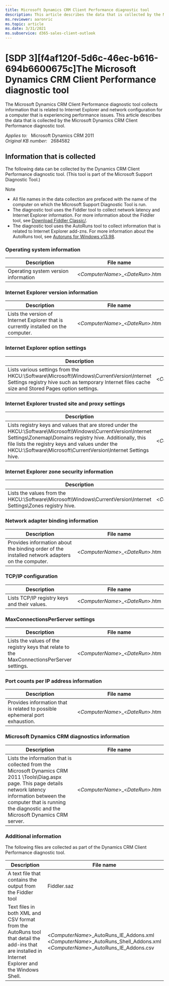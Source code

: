 ```yaml
---
title: Microsoft Dynamics CRM Client Performance diagnostic tool
description: This article describes the data that is collected by the Microsoft Dynamics CRM Client Performance diagnostic tool.
ms.reviewer: aaronric
ms.topic: article
ms.date: 3/31/2021
ms.subservice: d365-sales-client-outlook
---
```

# [SDP 3][f4af120f-5d6c-46ec-b616-694b6600675c]The Microsoft Dynamics CRM Client Performance diagnostic tool

The Microsoft Dynamics CRM Client Performance diagnostic tool collects information that is related to Internet Explorer and network configuration for a computer that is experiencing performance issues. This article describes the data that is collected by the Microsoft Dynamics CRM Client Performance diagnostic tool.

_Applies to:_ &nbsp; Microsoft Dynamics CRM 2011  
_Original KB number:_ &nbsp; 2684582

## Information that is collected

The following data can be collected by the Dynamics CRM Client Performance diagnostic tool. (This tool is part of the Microsoft Support Diagnostic Tool.)

> [!NOTE]
>
> - All file names in the data collection are prefaced with the name of the computer on which the Microsoft Support Diagnostic Tool is run.
> - The diagnostic tool uses the Fiddler tool to collect network latency and Internet Explorer information. For more information about the Fiddler tool, see [Download Fiddler Classic/](https://www.telerik.com/download/fiddler).
> - The diagnostic tool uses the AutoRuns tool to collect information that is related to Internet Explorer add-zns. For more information about the AutoRuns tool, see [Autoruns for Windows v13.98](/sysinternals/downloads/autoruns).

### Operating system information

|Description|File name|
|---|---|
|Operating system version information|<*ComputerName*>_<*DateRun*>.htm|

### Internet Explorer version information

|Description|File name|
|---|---|
|Lists the version of Internet Explorer that is currently installed on the computer.|<*ComputerName*>_<*DateRun*>.htm|

### Internet Explorer option settings

|Description|File name|
|---|---|
|Lists various settings from the HKCU:\Software\Microsoft\Windows\CurrentVersion\Internet Settings registry hive such as temporary Internet files cache size and Stored Pages option settings.|<*ComputerName*>_<*DateRun*>.htm|

### Internet Explorer trusted site and proxy settings

|Description|File name|
|---|---|
|Lists registry keys and values that are stored under the HKCU:\Software\Microsoft\Windows\CurrentVersion\Internet Settings\Zonemap\Domains registry hive. Additionally, this file lists the registry keys and values under the HKCU:\Software\Microsoft\CurrentVersion\Internet Settings hive.|<*ComputerName*>_<*DateRun*>.htm|

### Internet Explorer zone security information

|Description|File name|
|---|---|
|Lists the values from the HKCU:\Software\Microsoft\Windows\CurrentVersion\Internet Settings\Zones registry hive.|<*ComputerName*>_<*DateRun*>.htm|

### Network adapter binding information

|Description|File name|
|---|---|
|Provides information about the binding order of the installed network adapters on the computer.|<*ComputerName*>_<*DateRun*>.htm|

### TCP/IP configuration

|Description|File name|
|---|---|
|Lists TCP/IP registry keys and their values.|<*ComputerName*>_<*DateRun*>.htm|

### MaxConnectionsPerServer settings

|Description|File name|
|---|---|
|Lists the values of the registry keys that relate to the MaxConnectionsPerServer settings.|<*ComputerName*>_<*DateRun*>.htm|

### Port counts per IP address information

|Description|File name|
|---|---|
|Provides information that is related to possible ephemeral port exhaustion.|<*ComputerName*>_<*DateRun*>.htm|

### Microsoft Dynamics CRM diagnostics information

|Description|File name|
|---|---|
|Lists the information that is collected from the Microsoft Dynamics CRM 2011 \Tools\Diag.aspx page. This page details network latency information between the computer that is running the diagnostic and the Microsoft Dynamics CRM server.|<*ComputerName*>_<*DateRun*>.htm|

### Additional information

The following files are collected as part of the Dynamics CRM Client Performance diagnostic tool.

|Description|File name|
|---|---|
|A text file that contains the output from the Fiddler tool|Fiddler.saz|
|Text files in both XML and CSV format from the AutoRuns tool that detail the add-ins that are installed in Internet Explorer and the Windows Shell.|<*ComputerName*>_AutoRuns_IE_Addons.xml</br><*ComputerName*>_AutoRuns_Shell_Addons.xml</br><*ComputerName*>_AutoRuns_IE_Addons.csv|
